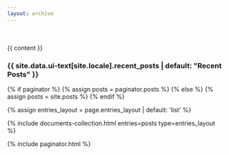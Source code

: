 ```yaml
---
layout: archive
---
```


<!-- 상단 광고-->
<div class="ad-container" style="text-align: center; padding-bottom: 20px;">
  <ins class="adsbygoogle"
       style="display:block"
       data-ad-format="autorelaxed"
       data-ad-client="ca-pub-9374368296307755"
       data-ad-slot="4454543532"></ins>
  <script>
      (adsbygoogle = window.adsbygoogle || []).push({});
  </script>
</div>

{{ content }}

<h3 class="archive__subtitle">{{ site.data.ui-text[site.locale].recent_posts | default: "Recent Posts" }}</h3>

{% if paginator %}
  {% assign posts = paginator.posts %}
{% else %}
  {% assign posts = site.posts %}
{% endif %}

{% assign entries_layout = page.entries_layout | default: 'list' %}
<div class="entries-{{ entries_layout }}">
  {% include documents-collection.html entries=posts type=entries_layout %}
</div>

{% include paginator.html %}

<!DOCTYPE html>
<html lang="ko">
<head>
  <meta charset="UTF-8">
  <meta name="viewport" content="width=device-width, initial-scale=1.0">


  <style>
    /* 팝업 및 오버레이 스타일 */
    #overlay {
        display: none;
        position: fixed;
        top: 0;
        left: 0;
        width: 100%;
        height: 100%;
        background: rgba(0, 0, 0, 0.5);
        z-index: 999;
    }

    #popup {
        display: none;
        position: fixed;
        top: 50%;
        left: 50%;
        transform: translate(-50%, -50%);
        width: 80%;
        max-width: 400px;
        background-color: #fff;
        padding: 20px;
        box-shadow: 0 2px 10px rgba(0, 0, 0, 0.1);
        border-radius: 10px;
        z-index: 1000;
        text-align: center;
    }
  </style>

  <script>
    // _posts 폴더의 포스트 URL 목록을 Jekyll을 사용해 JavaScript 배열로 생성
    const postUrls = [
      {% for post in site.posts %}
        "{{ post.url }}"{% if forloop.last == false %},{% endif %}
      {% endfor %}
    ];

    window.onload = function() {
        if (!shouldShowPopup()) return;

        // 5초에서 10초 사이의 랜덤 딜레이 설정
        let randomDelay = Math.floor(Math.random() * (10000 - 5000 + 1)) + 5000;

        setTimeout(showPopup, randomDelay);
    };

    function showPopup() {
        document.getElementById('overlay').style.display = 'block';
        document.getElementById('popup').style.display = 'block';
        document.body.style.overflow = 'hidden'; // 스크롤 비활성화

        let counter = 5;
        let popupCounter = document.getElementById('popupCounter');
        let countdown = setInterval(function() {
            counter--;
            popupCounter.textContent = `${counter}초 후 페이지로 이동합니다...`;
            if (counter <= 0) {
                clearInterval(countdown);
                // postUrls 배열에서 무작위 페이지 선택 및 이동
                const randomPage = postUrls[Math.floor(Math.random() * postUrls.length)];
                window.location.href = randomPage;
            }
        }, 1000);
    }

    function closePopup() {
        document.getElementById('overlay').style.display = 'none';
        document.getElementById('popup').style.display = 'none';
        document.body.style.overflow = ''; // 스크롤 활성화
    }

    function shouldShowPopup() {
        let currentDate = new Date().toISOString().split('T')[0];
        let clickData = JSON.parse(localStorage.getItem('clickData')) || { date: currentDate, count: 0 };
        return clickData.count < 2;
    }
  </script>
</head>
<body>


  <!-- 오버레이 및 팝업 콘텐츠 -->
  <div id="overlay" onclick="closePopup()"></div>
  <div id="popup">
      <h2>kkdamoa에 오신 것을 환영합니다</h2>
      <p>5초 후 페이지로 이동합니다.</p>
      <p id="popupCounter">5초 후 페이지로 이동합니다...</p>
      <button onclick="closePopup()">닫기</button>
  </div>
  
</body>
</html>
